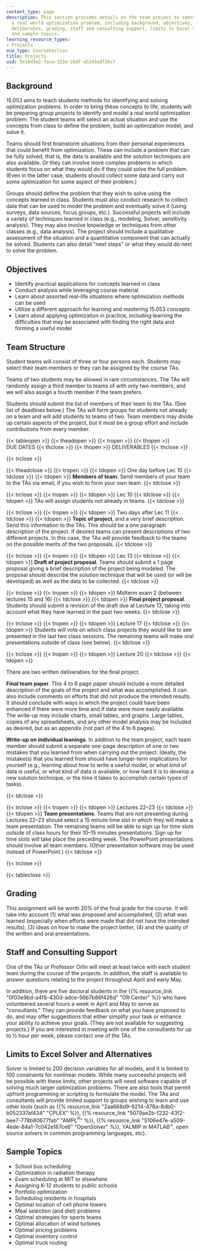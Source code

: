 ```yaml
---
content_type: page
description: This section provides details on the team project to identify and model
  a real world optimization problem, including background, objectives, team structure,
  deliberates, grading, staff and consulting support, limits to Excel Solver and alternatives,
  and sample topics.
learning_resource_types:
- Projects
ocw_type: CourseSection
title: Projects
uid: 5e18d3e2-7aca-323e-16df-a5243adf26c7
---
```


Background
----------

15.053 aims to teach students methods for identifying and solving optimization problems. In order to bring these concepts to life, students will be preparing group projects to identify and model a real world optimization problem. The student teams will select an actual situation and use the concepts from class to define the problem, build an optimization model, and solve it.

Teams should first brainstorm situations from their personal experiences that could benefit from optimization. These can include a problem that can be fully solved; that is, the data is available and the solution techniques are also available. Or they can involve more complex problems in which students focus on what they would do if they could solve the full problem. (Even in the latter case, students should collect some data and carry out some optimization for some aspect of their problem.)

Groups should define the problem that they wish to solve using the concepts learned in class. Students must also conduct research to collect data that can be used to model the problem and eventually solve it (using surveys, data sources, focus groups, etc.). Successful projects will include a variety of techniques learned in class (e.g., modeling, Solver, sensitivity analysis). They may also involve knowledge or techniques from other classes (e.g., data analysis). The project should include a qualitative assessment of the situation and a quantitative component that can actually be solved. Students can also detail "next steps" or what they would do next to solve the problem.

Objectives
----------

*   Identify practical applications for concepts learned in class
*   Conduct analysis while leveraging course material
*   Learn about assorted real-life situations where optimization methods can be used
*   Utilize a different approach for learning and mastering 15.053 concepts
*   Learn about applying optimization in practice, including learning the difficulties that may be associated with finding the right data and forming a useful model

Team Structure
--------------

Student teams will consist of three or four persons each. Students may select their team members or they can be assigned by the course TAs.

Teams of two students may be allowed in rare circumstances. The TAs will randomly assign a third member to teams of with only two members, and we will also assign a fourth member if the team prefers.

Students should submit the list of members of their team to the TAs. (See list of deadlines below.) The TAs will form groups for students not already on a team and will add students to teams of two. Team members may divide up certain aspects of the project, but it must be a group effort and include contributions from every member.

{{< tableopen >}}
{{< theadopen >}}
{{< tropen >}}
{{< thopen >}}
DUE DATES
{{< thclose >}}
{{< thopen >}}
DELIVERABLES
{{< thclose >}}

{{< trclose >}}

{{< theadclose >}}
{{< tropen >}}
{{< tdopen >}}
One day before Lec 10
{{< tdclose >}}
{{< tdopen >}}
**Members of team**. Send members of your team to the TAs via email, if you wish to form your own team.
{{< tdclose >}}

{{< trclose >}}
{{< tropen >}}
{{< tdopen >}}
Lec 10
{{< tdclose >}}
{{< tdopen >}}
TAs will assign students not already in teams.
{{< tdclose >}}

{{< trclose >}}
{{< tropen >}}
{{< tdopen >}}
Two days after Lec 11
{{< tdclose >}}
{{< tdopen >}}
**Topic of project**, and a very brief description. Send this information to the TAs. This should be a one paragraph description of the project. If desired teams can present descriptions of two different projects. In this case, the TAs will provide feedback to the teams on the possible merits of the two proposals.
{{< tdclose >}}

{{< trclose >}}
{{< tropen >}}
{{< tdopen >}}
Lec 13
{{< tdclose >}}
{{< tdopen >}}
**Draft of project proposal**. Teams should submit a 1 page proposal giving a brief description of the project being modeled. The proposal should describe the solution technique that will be used (or will be developed) as well as the data to be collected.
{{< tdclose >}}

{{< trclose >}}
{{< tropen >}}
{{< tdopen >}}
Midterm exam 2 (between lectures 15 and 16)
{{< tdclose >}}
{{< tdopen >}}
**Final project proposal**. Students should submit a revision of the draft due at Lecture 13, taking into account what they have learned in the past two weeks.
{{< tdclose >}}

{{< trclose >}}
{{< tropen >}}
{{< tdopen >}}
Lecture 17
{{< tdclose >}}
{{< tdopen >}}
Students will vote on which class projects they would like to see presented in the last two class sessions. The remaining teams will make oral presentations outside of class (see below).
{{< tdclose >}}

{{< trclose >}}
{{< tropen >}}
{{< tdopen >}}
Lecture 20
{{< tdclose >}}
{{< tdopen >}}


There are two written deliverables for the final project.

**Final team paper**. This 4 to 6 page paper should include a more detailed description of the goals of the project and what was accomplished. It can also include comments on efforts that did not produce the intended results. It should conclude with ways in which the project could have been enhanced if there were more time and if data were more easily available. The write-up may include charts, small tables, and graphs. Large tables, copies of any spreadsheets, and any other model analysis may be included as desired, but as an appendix (not part of the 4 to 6 pages).

**Write-up on individual leanings**. In addition to the team project, each team member should submit a separate one-page description of one or two mistakes that you learned from when carrying out the project. Ideally, the mistake(s) that you learned from should have longer-term implications for yourself (e.g., learning about how to write a useful model, or what kind of data is useful, or what kind of data is available, or how hard it is to develop a new solution technique, or the time it takes to accomplish certain types of tasks).


{{< tdclose >}}

{{< trclose >}}
{{< tropen >}}
{{< tdopen >}}
Lectures 22–23
{{< tdclose >}}
{{< tdopen >}}
**Team presentations**. Teams that are not presenting during Lectures 22–23 should select a 15 minute time slot in which they will make a team presentation. The remaining teams will be able to sign up for time slots outside of class hours for their 10–15 minutes presentations. Sign up for time slots will take place the preceding week. The PowerPoint presentations should involve all team members. (Other presentation software may be used instead of PowerPoint.)
{{< tdclose >}}

{{< trclose >}}

{{< tableclose >}}

Grading
-------

This assignment will be worth 20% of the final grade for the course. It will take into account (1) what was proposed and accomplished, (2) what was learned (especially when efforts were made that did not have the intended results), (3) ideas on how to make the project better, (4) and the quality of the written and oral presentations.

Staff and Consulting Support
----------------------------

One of the TAs or Professor Orlin will meet at least twice with each student team during the course of the projects. In addition, the staff is available to answer questions relating to the project throughout April and early May.

In addition, there are five doctoral students in the {{% resource_link "0f03e9bd-a4f8-430d-adce-56b7b86f426d" "OR Center" %}} who have volunteered several hours a week in April and May to serve as "consultants." They can provide feedback on what you have proposed to do, and may offer suggestions that either simplify your task or enhance your ability to achieve your goals. (They are not available for suggesting projects.) If you are interested in meeting with one of the consultants for up to ½ hour per week, please contact one of the TAs.

Limits to Excel Solver and Alternatives
---------------------------------------

Solver is limited to 200 decision variables for all models, and it is limited to 100 constraints for nonlinear models. While many successful projects will be possible with these limits, other projects will need software capable of solving much larger optimization problems. There are also tools that permit upfront programming or scripting to formulate the model. The TAs and consultants will provide limited support to groups wishing to learn and use other tools (such as {{% resource_link "2aa668d9-9214-478a-8db0-b052337af434" "CPLEX" %}}, {{% resource_link "5079ae2b-f232-43f2-bee7-778b80677fab" "AMPL<sup>®</sup>" %}}, {{% resource_link "5106e47e-a509-4ede-84a1-7c042e167ce6" "OpenSolver" %}}, YALMIP in MATLAB™, open source solvers in common programming languages, etc).

Sample Topics
-------------

*   School bus scheduling
*   Optimization in radiation therapy
*   Exam scheduling at MIT or elsewhere
*   Assigning K-12 students to public schools
*   Portfolio optimization
*   Scheduling residents in hospitals
*   Optimal location of cell phone towers
*   Meal selection (and diet) problems
*   Optimal strategies for sports teams
*   Optimal allocation of wind turbines
*   Optimal pricing problems
*   Optimal inventory control
*   Optimal truck routing